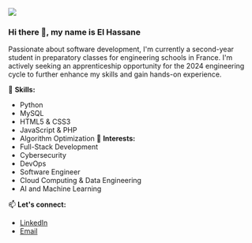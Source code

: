 ![](https://media.licdn.com/dms/image/D4E16AQHAGexPX_sviA/profile-displaybackgroundimage-shrink_350_1400/0/1714406394520?e=1721865600&v=beta&t=XoqiTVQBYBJdenAlFV0ajEahYRwUeZGnS98kFvzh6RA)

### Hi there 👋, my name is El Hassane

Passionate about software development, I'm currently a second-year student in preparatory classes for engineering schools in France. I'm actively seeking an apprenticeship opportunity for the 2024 engineering cycle to further enhance my skills and gain hands-on experience.

🔧 **Skills:**
- Python
- MySQL
- HTML5 & CSS3
- JavaScript & PHP
- Algorithm Optimization
🚀 **Interests:**
- Full-Stack Development
- Cybersecurity
- DevOps
- Software Engineer
- Cloud Computing & Data Engineering
- AI and Machine Learning

📫 **Let's connect:**
- [LinkedIn](https://www.linkedin.com/in/taibi-alaoui-el-hassane/)
- [Email](mailto:taibialaouihassan@gmail.com)
